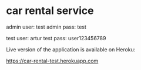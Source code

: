 # car rental service

admin user: test
admin pass: test

test user: artur
test pass: user123456789

Live version of the application is available on Heroku:

https://car-rental-test.herokuapp.com

